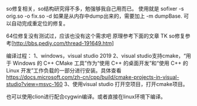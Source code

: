 so修复相关，so结构研究得不多，勉强够我自己用而已。
使用就是 sofixer -s orig.so -o fix.so -d
如果是从内存中dump出来的，需要加上 -m dumpBase. 可以自动完成重定位的修复。

64位修复没有测试过，应该也没有这个需求吧
原理参考下面的文章
TK so修复参考[http://bbs.pediy.com/thread-191649.htm]


编译过程：
1、windows，visual studio 2019
2、visual studio支持cmake，“用于 Windows 的 C++ CMake 工具”作为“使用 C++ 的桌面开发”和“使用 C++ 的 Linux 开发”工作负载的一部分进行安装。具体查看 https://docs.microsoft.com/zh-cn/cpp/build/cmake-projects-in-visual-studio?view=msvc-160 
3、使用visual studio 打开空项目，打开cmake项目。

也可以使用clion进行配合cygwin编译。或者直接在linux环境下编译。

